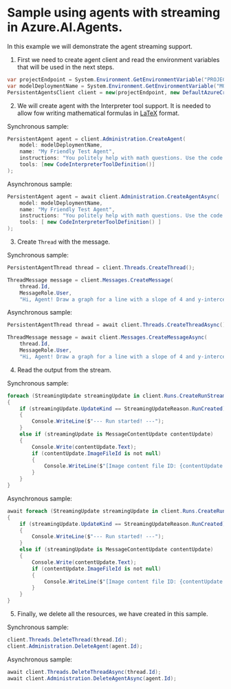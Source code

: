 # Sample using agents with streaming in Azure.AI.Agents.

In this example we will demonstrate the agent streaming support.

1. First we need to create agent client and read the environment variables that will be used in the next steps.
```C# Snippet:AgentsStreamingAsync_CreateClient
var projectEndpoint = System.Environment.GetEnvironmentVariable("PROJECT_ENDPOINT");
var modelDeploymentName = System.Environment.GetEnvironmentVariable("MODEL_DEPLOYMENT_NAME");
PersistentAgentsClient client = new(projectEndpoint, new DefaultAzureCredential());
```
2. We will create agent with the Interpreter tool support. It is needed to allow fow writing mathematical formulas in [LaTeX](https://en.wikipedia.org/wiki/LaTeX) format.

Synchronous sample:
```C# Snippet:AgentsStreaming_CreateAgent
PersistentAgent agent = client.Administration.CreateAgent(
    model: modelDeploymentName,
    name: "My Friendly Test Agent",
    instructions: "You politely help with math questions. Use the code interpreter tool when asked to visualize numbers.",
    tools: [new CodeInterpreterToolDefinition()]
);
```

Asynchronous sample:
```C# Snippet:AgentsStreamingAsync_CreateAgent
PersistentAgent agent = await client.Administration.CreateAgentAsync(
    model: modelDeploymentName,
    name: "My Friendly Test Agent",
    instructions: "You politely help with math questions. Use the code interpreter tool when asked to visualize numbers.",
    tools: [ new CodeInterpreterToolDefinition() ]
);
```

3. Create `Thread` with the message.

Synchronous sample:
```C# Snippet:AgentsStreaming_CreateThread
PersistentAgentThread thread = client.Threads.CreateThread();

ThreadMessage message = client.Messages.CreateMessage(
    thread.Id,
    MessageRole.User,
    "Hi, Agent! Draw a graph for a line with a slope of 4 and y-intercept of 9.");
```

Asynchronous sample:
```C# Snippet:AgentsStreamingAsync_CreateThread
PersistentAgentThread thread = await client.Threads.CreateThreadAsync();

ThreadMessage message = await client.Messages.CreateMessageAsync(
    thread.Id,
    MessageRole.User,
    "Hi, Agent! Draw a graph for a line with a slope of 4 and y-intercept of 9.");
```

4. Read the output from the stream.

Synchronous sample:
```C# Snippet:AgentsStreaming_StreamLoop
foreach (StreamingUpdate streamingUpdate in client.Runs.CreateRunStreaming(thread.Id, agent.Id))
{
    if (streamingUpdate.UpdateKind == StreamingUpdateReason.RunCreated)
    {
        Console.WriteLine($"--- Run started! ---");
    }
    else if (streamingUpdate is MessageContentUpdate contentUpdate)
    {
        Console.Write(contentUpdate.Text);
        if (contentUpdate.ImageFileId is not null)
        {
            Console.WriteLine($"[Image content file ID: {contentUpdate.ImageFileId}");
        }
    }
}
```

Asynchronous sample:
```C# Snippet:AgentsStreamingAsync_StreamLoop
await foreach (StreamingUpdate streamingUpdate in client.Runs.CreateRunStreamingAsync(thread.Id, agent.Id))
{
    if (streamingUpdate.UpdateKind == StreamingUpdateReason.RunCreated)
    {
        Console.WriteLine($"--- Run started! ---");
    }
    else if (streamingUpdate is MessageContentUpdate contentUpdate)
    {
        Console.Write(contentUpdate.Text);
        if (contentUpdate.ImageFileId is not null)
        {
            Console.WriteLine($"[Image content file ID: {contentUpdate.ImageFileId}");
        }
    }
}
```

5. Finally, we delete all the resources, we have created in this sample.

Synchronous sample:
```C# Snippet:AgentsStreaming_Cleanup
client.Threads.DeleteThread(thread.Id);
client.Administration.DeleteAgent(agent.Id);
```

Asynchronous sample:
```C# Snippet:AgentsStreamingAsync_Cleanup
await client.Threads.DeleteThreadAsync(thread.Id);
await client.Administration.DeleteAgentAsync(agent.Id);
```
